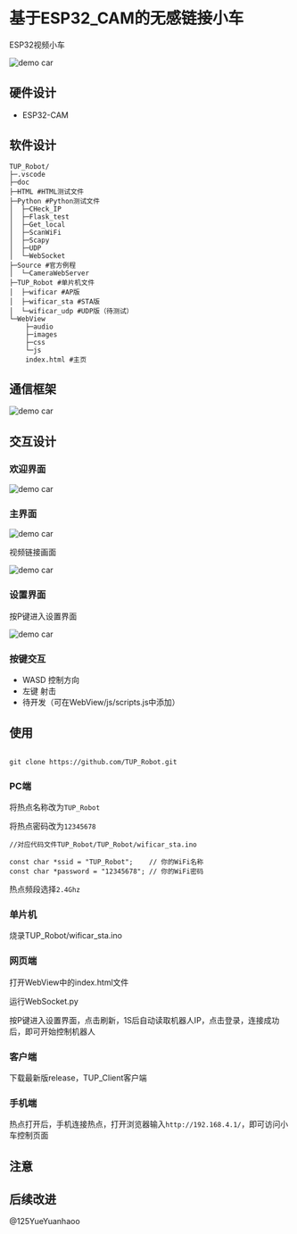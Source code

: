 # 基于ESP32_CAM的无感链接小车

ESP32视频小车

![demo car](/doc/readme.png)

## 硬件设计

- ESP32-CAM
  
## 软件设计

``` file tree
TUP_Robot/
├─.vscode
├─doc
├─HTML #HTML测试文件
├─Python #Python测试文件
│  ├─CHeck_IP
│  ├─Flask_test
│  ├─Get_local
│  ├─ScanWiFi
│  ├─Scapy
│  ├─UDP
│  └─WebSocket
├─Source #官方例程
│  └─CameraWebServer
├─TUP_Robot #单片机文件
│  ├─wificar #AP版
│  ├─wificar_sta #STA版
│  └─wificar_udp #UDP版（待测试）
└─WebView
    ├─audio
    ├─images
    ├─css
    └─js
    index.html #主页
```

## 通信框架

![demo car](https://cdn.jsdelivr.net/gh/yueyuanhaoo/BlogImage@main/frame.png)

## 交互设计

### 欢迎界面

![demo car](https://cdn.jsdelivr.net/gh/yueyuanhaoo/BlogImage@main/welcome.png)

### 主界面

![demo car](https://cdn.jsdelivr.net/gh/yueyuanhaoo/BlogImage@main/main.png)

视频链接画面

![demo car](https://cdn.jsdelivr.net/gh/yueyuanhaoo/BlogImage@main/main-2.png)

### 设置界面

按P键进入设置界面

![demo car](https://cdn.jsdelivr.net/gh/yueyuanhaoo/BlogImage@main/dialog.png)

### 按键交互

- WASD 控制方向
- 左键 射击
- 待开发（可在WebView/js/scripts.js中添加）

## 使用

``` git bash

git clone https://github.com/TUP_Robot.git

```

### PC端

将热点名称改为`TUP_Robot`

将热点密码改为`12345678`

``` windows
//对应代码文件TUP_Robot/TUP_Robot/wificar_sta.ino

const char *ssid = "TUP_Robot";    // 你的WiFi名称
const char *password = "12345678"; // 你的WiFi密码

```

热点频段选择`2.4Ghz`

### 单片机

烧录TUP_Robot/wificar_sta.ino

### 网页端

打开WebView中的index.html文件

运行WebSocket.py

按P键进入设置界面，点击刷新，1S后自动读取机器人IP，点击登录，连接成功后，即可开始控制机器人

### 客户端

下载最新版release，TUP_Client客户端

### 手机端

热点打开后，手机连接热点，打开浏览器输入`http://192.168.4.1/`，即可访问小车控制页面

## 注意

## 后续改进

@125YueYuanhaoo
